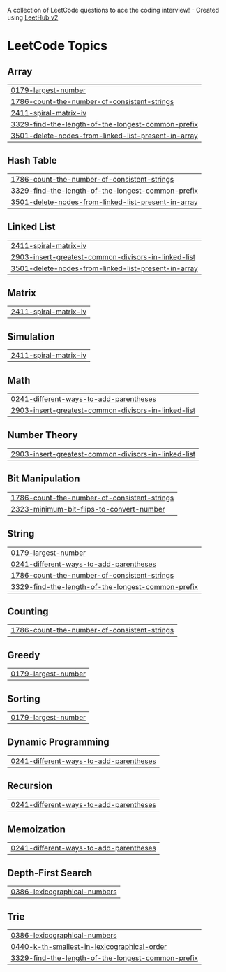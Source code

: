 A collection of LeetCode questions to ace the coding interview! - Created using [LeetHub v2](https://github.com/arunbhardwaj/LeetHub-2.0)
<!---LeetCode Topics Start-->
# LeetCode Topics
## Array
|  |
| ------- |
| [0179-largest-number](https://github.com/ankan-manna/LeetCode_DSA/tree/master/0179-largest-number) |
| [1786-count-the-number-of-consistent-strings](https://github.com/ankan-manna/LeetCode_DSA/tree/master/1786-count-the-number-of-consistent-strings) |
| [2411-spiral-matrix-iv](https://github.com/ankan-manna/LeetCode_DSA/tree/master/2411-spiral-matrix-iv) |
| [3329-find-the-length-of-the-longest-common-prefix](https://github.com/ankan-manna/LeetCode_DSA/tree/master/3329-find-the-length-of-the-longest-common-prefix) |
| [3501-delete-nodes-from-linked-list-present-in-array](https://github.com/ankan-manna/LeetCode_DSA/tree/master/3501-delete-nodes-from-linked-list-present-in-array) |
## Hash Table
|  |
| ------- |
| [1786-count-the-number-of-consistent-strings](https://github.com/ankan-manna/LeetCode_DSA/tree/master/1786-count-the-number-of-consistent-strings) |
| [3329-find-the-length-of-the-longest-common-prefix](https://github.com/ankan-manna/LeetCode_DSA/tree/master/3329-find-the-length-of-the-longest-common-prefix) |
| [3501-delete-nodes-from-linked-list-present-in-array](https://github.com/ankan-manna/LeetCode_DSA/tree/master/3501-delete-nodes-from-linked-list-present-in-array) |
## Linked List
|  |
| ------- |
| [2411-spiral-matrix-iv](https://github.com/ankan-manna/LeetCode_DSA/tree/master/2411-spiral-matrix-iv) |
| [2903-insert-greatest-common-divisors-in-linked-list](https://github.com/ankan-manna/LeetCode_DSA/tree/master/2903-insert-greatest-common-divisors-in-linked-list) |
| [3501-delete-nodes-from-linked-list-present-in-array](https://github.com/ankan-manna/LeetCode_DSA/tree/master/3501-delete-nodes-from-linked-list-present-in-array) |
## Matrix
|  |
| ------- |
| [2411-spiral-matrix-iv](https://github.com/ankan-manna/LeetCode_DSA/tree/master/2411-spiral-matrix-iv) |
## Simulation
|  |
| ------- |
| [2411-spiral-matrix-iv](https://github.com/ankan-manna/LeetCode_DSA/tree/master/2411-spiral-matrix-iv) |
## Math
|  |
| ------- |
| [0241-different-ways-to-add-parentheses](https://github.com/ankan-manna/LeetCode_DSA/tree/master/0241-different-ways-to-add-parentheses) |
| [2903-insert-greatest-common-divisors-in-linked-list](https://github.com/ankan-manna/LeetCode_DSA/tree/master/2903-insert-greatest-common-divisors-in-linked-list) |
## Number Theory
|  |
| ------- |
| [2903-insert-greatest-common-divisors-in-linked-list](https://github.com/ankan-manna/LeetCode_DSA/tree/master/2903-insert-greatest-common-divisors-in-linked-list) |
## Bit Manipulation
|  |
| ------- |
| [1786-count-the-number-of-consistent-strings](https://github.com/ankan-manna/LeetCode_DSA/tree/master/1786-count-the-number-of-consistent-strings) |
| [2323-minimum-bit-flips-to-convert-number](https://github.com/ankan-manna/LeetCode_DSA/tree/master/2323-minimum-bit-flips-to-convert-number) |
## String
|  |
| ------- |
| [0179-largest-number](https://github.com/ankan-manna/LeetCode_DSA/tree/master/0179-largest-number) |
| [0241-different-ways-to-add-parentheses](https://github.com/ankan-manna/LeetCode_DSA/tree/master/0241-different-ways-to-add-parentheses) |
| [1786-count-the-number-of-consistent-strings](https://github.com/ankan-manna/LeetCode_DSA/tree/master/1786-count-the-number-of-consistent-strings) |
| [3329-find-the-length-of-the-longest-common-prefix](https://github.com/ankan-manna/LeetCode_DSA/tree/master/3329-find-the-length-of-the-longest-common-prefix) |
## Counting
|  |
| ------- |
| [1786-count-the-number-of-consistent-strings](https://github.com/ankan-manna/LeetCode_DSA/tree/master/1786-count-the-number-of-consistent-strings) |
## Greedy
|  |
| ------- |
| [0179-largest-number](https://github.com/ankan-manna/LeetCode_DSA/tree/master/0179-largest-number) |
## Sorting
|  |
| ------- |
| [0179-largest-number](https://github.com/ankan-manna/LeetCode_DSA/tree/master/0179-largest-number) |
## Dynamic Programming
|  |
| ------- |
| [0241-different-ways-to-add-parentheses](https://github.com/ankan-manna/LeetCode_DSA/tree/master/0241-different-ways-to-add-parentheses) |
## Recursion
|  |
| ------- |
| [0241-different-ways-to-add-parentheses](https://github.com/ankan-manna/LeetCode_DSA/tree/master/0241-different-ways-to-add-parentheses) |
## Memoization
|  |
| ------- |
| [0241-different-ways-to-add-parentheses](https://github.com/ankan-manna/LeetCode_DSA/tree/master/0241-different-ways-to-add-parentheses) |
## Depth-First Search
|  |
| ------- |
| [0386-lexicographical-numbers](https://github.com/ankan-manna/LeetCode_DSA/tree/master/0386-lexicographical-numbers) |
## Trie
|  |
| ------- |
| [0386-lexicographical-numbers](https://github.com/ankan-manna/LeetCode_DSA/tree/master/0386-lexicographical-numbers) |
| [0440-k-th-smallest-in-lexicographical-order](https://github.com/ankan-manna/LeetCode_DSA/tree/master/0440-k-th-smallest-in-lexicographical-order) |
| [3329-find-the-length-of-the-longest-common-prefix](https://github.com/ankan-manna/LeetCode_DSA/tree/master/3329-find-the-length-of-the-longest-common-prefix) |
<!---LeetCode Topics End-->